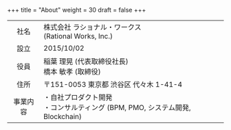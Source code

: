 +++
title = "About"
weight = 30
draft = false
+++

|||
|:-------------:|-------------|
|社名|株式会社 ラショナル・ワークス<br/> (Rational Works, Inc.)|
|設立|2015/10/02|
|役員|稲葉 理晃 (代表取締役社長)<br/>橋本 敏孝 (取締役)|
|住所|〒151-0053 東京都 渋谷区 代々木 1-41-4|
|事業内容|・自社プロダクト開発<br/>・コンサルティング (BPM, PMO, システム開発, Blockchain)|
